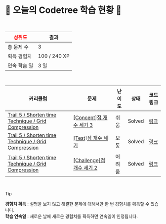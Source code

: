 # 🌲 오늘의 Codetree 학습 현황 🌲

<br />

| <span style="color:red;display:block;text-align:center;"> **성취도**</span> | 결과 |
|---|---|
| 총 문제 수 | 3 |
| 획득 경험치 | 100 / 240 XP |
| 연속 학습 일 | 3 일 |

<br />

|커리큘럼|문제|난이도|상태|코드 링크|
|---|---|---|---|---|
|[Trail 5 / Shorten time Technique / Grid Compression](https://https://en.codetree.ai/trail-info/intermediate-mid/)|[[Concept]점 개수 세기 3](https://https://en.codetree.ai/trails/complete/curated-cards/intro-count-number-of-points-3/)|쉬움|Solved|[링크](https://github.com/ysb2152/codetree-TILs/blob/main/250110/%EC%A0%90%20%EA%B0%9C%EC%88%98%20%EC%84%B8%EA%B8%B0%203/count-number-of-points-3.py)|
|[Trail 5 / Shorten time Technique / Grid Compression](https://https://en.codetree.ai/trail-info/intermediate-mid/)|[[Test]점 개수 세기](https://https://en.codetree.ai/trails/complete/curated-cards/test-count-number-of-points/)|보통|Solved|[링크](https://github.com/ysb2152/codetree-TILs/blob/main/250110/%EC%A0%90%20%EA%B0%9C%EC%88%98%20%EC%84%B8%EA%B8%B0/count-number-of-points.py)|
|[Trail 5 / Shorten time Technique / Grid Compression](https://https://en.codetree.ai/trail-info/intermediate-mid/)|[[Challenge]점 개수 세기 2](https://https://en.codetree.ai/trails/complete/curated-cards/challenge-count-number-of-points-2/)|어려움|Solved|[링크](https://github.com/ysb2152/codetree-TILs/blob/main/250110/%EC%A0%90%20%EA%B0%9C%EC%88%98%20%EC%84%B8%EA%B8%B0%202/count-number-of-points-2.py)|


<br />

> [!TIP]
> **경험치 획득** : 설명을 보지 않고 해결한 문제에 대해서만 한 번 경험치를 획득할 수 있습니다.  
> **학습 연속일** : 새로운 날에 새로운 경험치를 획득하면 연속일이 인정됩니다.


